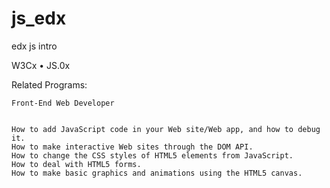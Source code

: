 # js_edx
edx js intro

W3Cx • JS.0x 

Related Programs:

    Front-End Web Developer

    
    How to add JavaScript code in your Web site/Web app, and how to debug it.
    How to make interactive Web sites through the DOM API.
    How to change the CSS styles of HTML5 elements from JavaScript.
    How to deal with HTML5 forms.
    How to make basic graphics and animations using the HTML5 canvas.

